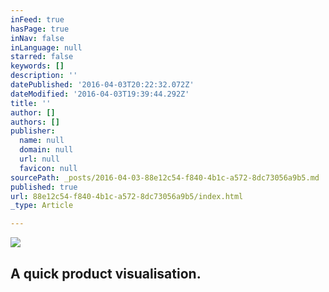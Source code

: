 ```yaml
---
inFeed: true
hasPage: true
inNav: false
inLanguage: null
starred: false
keywords: []
description: ''
datePublished: '2016-04-03T20:22:32.072Z'
dateModified: '2016-04-03T19:39:44.292Z'
title: ''
author: []
authors: []
publisher:
  name: null
  domain: null
  url: null
  favicon: null
sourcePath: _posts/2016-04-03-88e12c54-f840-4b1c-a572-8dc73056a9b5.md
published: true
url: 88e12c54-f840-4b1c-a572-8dc73056a9b5/index.html
_type: Article

---
```

![](https://the-grid-user-content.s3-us-west-2.amazonaws.com/3a762bdc-9ae0-4cf8-a1f8-a6f9e945174a.png)

## A quick product visualisation.
